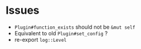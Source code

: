 # Issues

- `Plugin#function_exists` should not be `&mut self`
- Equivalent to old `Plugin#set_config` ?
- re-export `log::Level`
